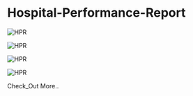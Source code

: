 # Hospital-Performance-Report



![HPR](https://github.com/user-attachments/assets/9f0d0a31-54c0-4f0e-babe-819ba8f50ee7)



![HPR](https://github.com/user-attachments/assets/683e1bc0-1e78-473a-bc88-0b68a0b9f4d8)





![HPR](https://github.com/user-attachments/assets/1abb026e-3541-472c-ac50-19c860f144fb)



![HPR](https://github.com/user-attachments/assets/82ea3396-0398-48a8-b860-e7af84271fdb)



Check_Out More.. 
